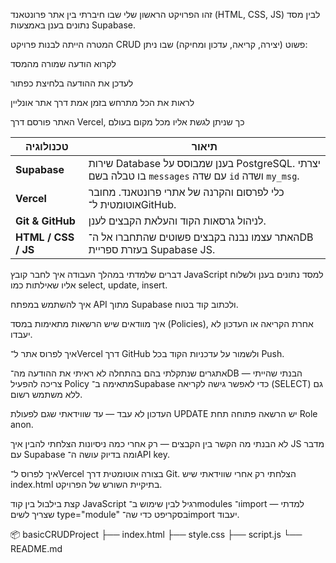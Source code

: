 זהו הפרויקט הראשון שלי שבו חיברתי בין אתר פרונטאנד (HTML, CSS, JS) לבין מסד נתונים בענן באמצעות Supabase.

המטרה הייתה לבנות פרויקט CRUD פשוט (יצירה, קריאה, עדכון ומחיקה) שבו ניתן:

לקרוא הודעה שמורה מהמסד

לעדכן את ההודעה בלחיצת כפתור

לראות את הכל מתרחש בזמן אמת דרך אתר אונליין

האתר פורסם דרך Vercel, כך שניתן לגשת אליו מכל מקום בעולם

| טכנולוגיה           | תיאור                                                                                             |
| ------------------- | ------------------------------------------------------------------------------------------------- |
| **Supabase**        | שירות Database בענן שמבוסס על PostgreSQL. יצרתי בו טבלה בשם `messages` עם שדה `id` ושדה `my_msg`. |
| **Vercel**          | כלי לפרסום והקרנה של אתרי פרונטאנד. מחובר אוטומטית ל־GitHub.                                      |
| **Git & GitHub**    | לניהול גרסאות הקוד והעלאת הקבצים לענן.                                                            |
| **HTML / CSS / JS** | האתר עצמו נבנה בקבצים פשוטים שהתחברו אל ה־DB בעזרת ספריית Supabase JS.                            |

דברים שלמדתי במהלך העבודה
איך לחבר קובץ JavaScript למסד נתונים בענן ולשלוח אליו שאילתות כמו select, update, insert.

איך להשתמש במפתח API מתוך Supabase ולכתוב קוד בטוח.

איך מוודאים שיש הרשאות מתאימות במסד (Policies), אחרת הקריאה או העדכון לא יעבדו.

איך לפרוס אתר ל־Vercel דרך GitHub ולשמור על עדכניות הקוד בכל Push.


אתגרים שנתקלתי בהם
בהתחלה לא ראיתי את ההודעה מה־DB — הבנתי שהייתי צריכה להפעיל Policy מתאימה ב־Supabase כדי לאפשר גישה לקריאה (SELECT) גם ללא משתמש רשום.

העדכון לא עבד — עד שווידאתי שגם לפעולת UPDATE יש הרשאה פתוחה תחת Role anon.

לא הבנתי מה הקשר בין הקבצים — רק אחרי כמה ניסיונות הצלחתי להבין איך JS מדבר עם Supabase ומה בדיוק עושה ה־API key.

איך לפרוס ל־Vercel בצורה אוטומטית דרך Git. הצלחתי רק אחרי שווידאתי שיש index.html בתיקיית השורש של הפרויקט.

קצת בילבול בין קוד JavaScript רגיל לבין שימוש ב־modules ו־import — למדתי שצריך לשים type="module" בסקריפט כדי שה־import יעבוד.


📦 basicCRUDProject
├── index.html
├── style.css
├── script.js
└── README.md
